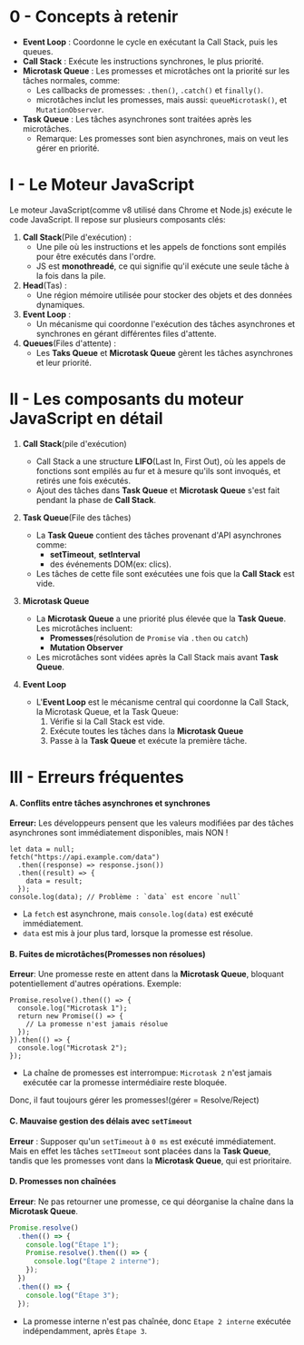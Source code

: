 # 0 - Concepts à retenir
* __Event Loop__ : Coordonne le cycle en exécutant la Call Stack, puis les queues.
* __Call Stack__ : Exécute les instructions synchrones, le plus priorité.
* __Microtask Queue__ : Les promesses et microtâches ont la priorité sur les tâches normales, comme:
   * Les callbacks de promesses: ``.then()``, ``.catch()`` et ``finally()``.
   * microtâches inclut les promesses, mais aussi: ``queueMicrotask()``, et ``MutationObserver``.
* __Task Queue__ : Les tâches asynchrones sont traitées après les microtâches.
   * Remarque: Les promesses sont bien asynchrones, mais on veut les gérer en priorité.

# I - Le Moteur JavaScript
Le moteur JavaScript(comme v8 utilisé dans Chrome et Node.js) exécute le code JavaScript. Il repose sur plusieurs composants clés:
1. __Call Stack__(Pile d'exécution) :
    * Une pile où les instructions et les appels de fonctions sont empilés pour être exécutés dans l'ordre.
    * JS est __monothreadé__, ce qui signifie qu'il exécute une seule tâche à la fois dans la pile.
2. __Head__(Tas) :
    * Une région mémoire utilisée pour stocker des objets et des données dynamiques.
3. __Event Loop__ :
    * Un mécanisme qui coordonne l'exécution des tâches asynchrones et synchrones en gérant différentes files d'attente.
4. __Queues__(Files d'attente) :
    * Les __Taks Queue__ et __Microtask Queue__ gèrent les tâches asynchrones et leur priorité.

# II - Les composants du moteur JavaScript en détail
1. __Call Stack__(pile d'exécution)
    * Call Stack a une structure __LIFO__(Last In, First Out), où les appels de fonctions sont empilés au fur et à mesure qu'ils sont invoqués, et retirés une fois exécutés.
    * Ajout des tâches dans __Task Queue__ et __Microtask Queue__ s'est fait pendant la phase de __Call Stack__.
2. __Task Queue__(File des tâches)
    * La __Task Queue__ contient des tâches provenant d'API asynchrones comme:
        * __setTimeout__, __setInterval__
        * des événements DOM(ex: clics).
    * Les tâches de cette file sont exécutées une fois que la __Call Stack__ est vide.
3. __Microtask Queue__
    * La __Microtask Queue__ a une priorité plus élevée que la __Task Queue__. Les microtâches incluent:
        * __Promesses__(résolution de ``Promise`` via ``.then`` ou ``catch``)
        * __Mutation Observer__
    * Les microtâches sont vidées après la Call Stack mais avant __Task Queue__.

4. __Event Loop__
    * L'__Event Loop__ est le mécanisme central qui coordonne la Call Stack, la Microtask Queue, et la Task Queue:
        1. Vérifie si la Call Stack est vide.
        2. Exécute toutes les tâches dans la __Microtask Queue__
        3. Passe à la __Task Queue__ et exécute la première tâche.

# III - Erreurs fréquentes
#### A. Conflits entre tâches asynchrones et synchrones
__Erreur:__ Les développeurs pensent que les valeurs modifiées par des tâches asynchrones sont immédiatement disponibles, mais NON !
````JS
let data = null;
fetch("https://api.example.com/data")
  .then((response) => response.json())
  .then((result) => {
    data = result;
  });
console.log(data); // Problème : `data` est encore `null`
````
* La ``fetch`` est asynchrone, mais ``console.log(data)`` est exécuté immédiatement.
* ``data`` est mis à jour plus tard, lorsque la promesse est résolue.

#### B. Fuites de microtâches(Promesses non résolues)
__Erreur__: Une promesse reste en attent dans la __Microtask Queue__, bloquant potentiellement d'autres opérations.
Exemple:
````JS
Promise.resolve().then(() => {
  console.log("Microtask 1");
  return new Promise(() => {
    // La promesse n'est jamais résolue
  });
}).then(() => {
  console.log("Microtask 2");
});
````
* La chaîne de promesses est interrompue: ``Microtask 2`` n'est jamais exécutée car la promesse intermédiaire reste bloquée.

Donc, il faut toujours gérer les promesses!(gérer = Resolve/Reject)

#### C. Mauvaise gestion des délais avec ``setTimeout``
__Erreur__ : Supposer qu'un ``setTimeout`` à ``0 ms`` est exécuté immédiatement.
Mais en effet les tâches ``setTImeout`` sont placées dans la __Task Queue__, tandis que les promesses vont dans la __Microtask Queue__, qui est prioritaire.

#### D. Promesses non chaînées
__Erreur__: Ne pas retourner une promesse, ce qui déorganise la chaîne dans la __Microtask Queue__.
````js
Promise.resolve()
  .then(() => {
    console.log("Étape 1");
    Promise.resolve().then(() => {
      console.log("Étape 2 interne");
    });
  })
  .then(() => {
    console.log("Étape 3");
  });
````
* La promesse interne n'est pas chaînée, donc ``Etape 2 interne`` exécutée indépendamment, après ``Étape 3``.
